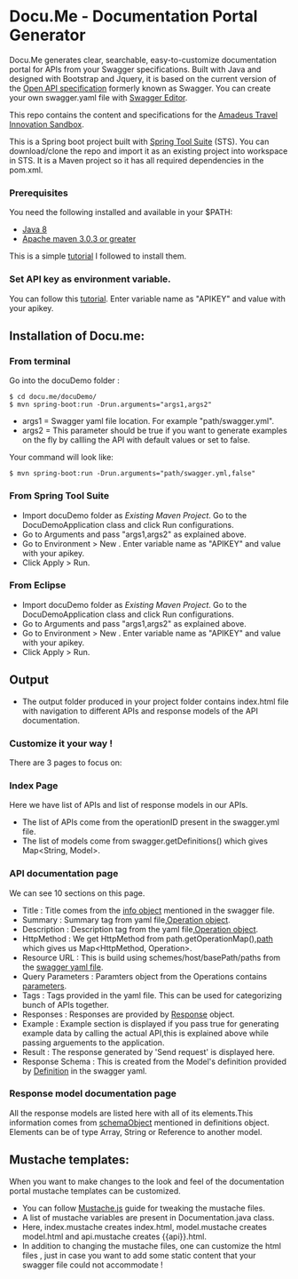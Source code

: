 # Docu.Me - Documentation Portal Generator

Docu.Me generates clear,  searchable, easy-to-customize documentation portal for APIs from your Swagger specifications.
Built with Java and designed with Bootstrap and Jquery, it is based on the current version of the [Open API specification](https://github.com/OAI/OpenAPI-Specification) formerly known as Swagger.
You can create your own swagger.yaml file with [Swagger Editor](http://editor.swagger.io/#/).

This repo contains the content and specifications for the [Amadeus Travel Innovation Sandbox](https://sandbox.amadeus.com).  

This is a Spring boot project built with [Spring Tool Suite](https://spring.io/tools/sts/all) (STS).
You can download/clone the repo and import it as an existing project into workspace in STS.
It is a Maven project so it has all required dependencies in the pom.xml.

### Prerequisites
You need the following installed and available in your $PATH:

* [Java 8](http://www.oracle.com/technetwork/java/javase/downloads/jdk8-downloads-2133151.html)
* [Apache maven 3.0.3 or greater](http://maven.apache.org/install.html)

This is a simple [tutorial](https://www.mkyong.com/maven/how-to-install-maven-in-windows/) I followed to install them.

### Set API key as environment variable.
You can follow this [tutorial](https://www.java.com/en/download/help/path.xml).
Enter variable name as "APIKEY" and value with your apikey.

## Installation of Docu.me:
### From terminal

Go into the docuDemo folder :

	$ cd docu.me/docuDemo/
	$ mvn spring-boot:run -Drun.arguments="args1,args2"
	
 - args1 = Swagger yaml file location. For example "path/swagger.yml".
 - args2 = This parameter should be true if you want to generate examples on the fly by callling the API with default values or set to false.

Your command will look like:

	$ mvn spring-boot:run -Drun.arguments="path/swagger.yml,false"

### From Spring Tool Suite

* Import docuDemo folder as *Existing Maven Project*. Go to the DocuDemoApplication class and click Run configurations.
* Go to Arguments and pass  "args1,args2" as explained above.
* Go to Environment > New . Enter variable name as "APIKEY" and value with your apikey.
* Click Apply > Run.

### From Eclipse

* Import docuDemo folder as *Existing Maven Project*. Go to the DocuDemoApplication class and click Run configurations.
* Go to Arguments and pass  "args1,args2" as explained above.
* Go to Environment > New . Enter variable name as "APIKEY" and value with your apikey.
* Click Apply > Run.

## Output

* The output folder produced in your project folder contains index.html file with navigation to different APIs and response models of the API documentation.

### Customize it your way !

There are 3 pages to focus on:

### Index Page

Here we have list of APIs and list of response models in our APIs.

* The list of APIs come from the operationID present in the swagger.yml file.
* The list of models come from swagger.getDefinitions() which gives Map<String, Model>.


### API documentation page

We can see 10 sections on this page.

* Title : Title comes from the [info object](https://github.com/OAI/OpenAPI-Specification/blob/master/versions/2.0.md#info-object) mentioned in the swagger file.
* Summary : Summary tag from yaml file,[Operation object](https://github.com/OAI/OpenAPI-Specification/blob/master/versions/2.0.md#operationObject).
* Description : Description tag from the yaml file,[Operation object](https://github.com/OAI/OpenAPI-Specification/blob/master/versions/2.0.md#operationObject).
* HttpMethod : We get HttpMethod from path.getOperationMap(),[path](https://github.com/OAI/OpenAPI-Specification/blob/master/versions/2.0.md#paths-object) which gives us Map<HttpMethod, Operation>.
* Resource URL : This is build using  schemes/host/basePath/paths from the [swagger yaml file](https://github.com/OAI/OpenAPI-Specification/blob/master/versions/2.0.md#swagger-object).
* Query Parameters : Paramters object from the Operations contains [parameters](https://github.com/OAI/OpenAPI-Specification/blob/master/versions/2.0.md#parameterObject).
* Tags : Tags provided in the yaml file. This can be used for categorizing bunch of APIs together.
* Responses : Responses are provided by [Response](https://github.com/OAI/OpenAPI-Specification/blob/master/versions/2.0.md#responsesObject) object.
* Example : Example section is displayed if you pass true for generating example data by calling the actual API,this is explained above while passing arguements to the application.
* Result : The response generated by 'Send request' is displayed here.
* Response Schema : This is created from the Model's definition provided by [Definition](https://github.com/OAI/OpenAPI-Specification/blob/master/versions/2.0.md#definitionsObject) in the swagger yaml.

### Response model documentation page

All the response models are listed here with all of its elements.This information comes from [schemaObject](https://github.com/OAI/OpenAPI-Specification/blob/master/versions/2.0.md#schemaObject) mentioned in definitions object. Elements can be of type Array, String or Reference to another model.

## Mustache templates:

When you want to make changes to the look and feel of the documentation portal mustache templates can be customized.
* You can follow [Mustache.js](https://mustache.github.io/mustache.5.html) guide for tweaking the mustache files.
* A list of mustache variables are present in Documentation.java class.
* Here, index.mustache creates index.html, model.mustache creates model.html and api.mustache creates {{api}}.html.
* In addition to changing the mustache files, one can customize the html files , just in case you want to add some static content that your swagger file could not accommodate !
